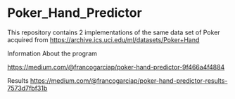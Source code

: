# Poker_Hand_Predictor
This repository contains 2 implementations of the same data set of Poker acquired from https://archive.ics.uci.edu/ml/datasets/Poker+Hand

Information About the program

https://medium.com/@francogarciap/poker-hand-predictor-9f466a4f4884

Results
https://medium.com/@francogarciap/poker-hand-predictor-results-7573d7fbf31b
